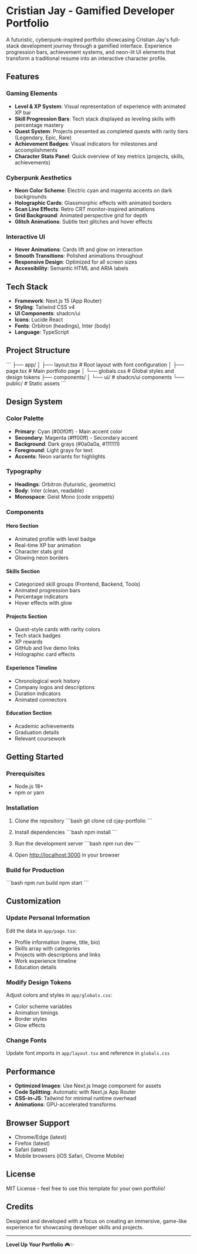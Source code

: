 # Cristian Jay - Gamified Developer Portfolio

A futuristic, cyberpunk-inspired portfolio showcasing Cristian Jay's full-stack development journey through a gamified interface. Experience progression bars, achievement systems, and neon-lit UI elements that transform a traditional resume into an interactive character profile.

## Features

### Gaming Elements
- **Level & XP System**: Visual representation of experience with animated XP bar
- **Skill Progression Bars**: Tech stack displayed as leveling skills with percentage mastery
- **Quest System**: Projects presented as completed quests with rarity tiers (Legendary, Epic, Rare)
- **Achievement Badges**: Visual indicators for milestones and accomplishments
- **Character Stats Panel**: Quick overview of key metrics (projects, skills, achievements)

### Cyberpunk Aesthetics
- **Neon Color Scheme**: Electric cyan and magenta accents on dark backgrounds
- **Holographic Cards**: Glassmorphic effects with animated borders
- **Scan Line Effects**: Retro CRT monitor-inspired animations
- **Grid Background**: Animated perspective grid for depth
- **Glitch Animations**: Subtle text glitches and hover effects

### Interactive UI
- **Hover Animations**: Cards lift and glow on interaction
- **Smooth Transitions**: Polished animations throughout
- **Responsive Design**: Optimized for all screen sizes
- **Accessibility**: Semantic HTML and ARIA labels

## Tech Stack

- **Framework**: Next.js 15 (App Router)
- **Styling**: Tailwind CSS v4
- **UI Components**: shadcn/ui
- **Icons**: Lucide React
- **Fonts**: Orbitron (headings), Inter (body)
- **Language**: TypeScript

## Project Structure

\`\`\`
├── app/
│   ├── layout.tsx          # Root layout with font configuration
│   ├── page.tsx            # Main portfolio page
│   └── globals.css         # Global styles and design tokens
├── components/
│   └── ui/                 # shadcn/ui components
└── public/                 # Static assets
\`\`\`

## Design System

### Color Palette
- **Primary**: Cyan (#00f0ff) - Main accent color
- **Secondary**: Magenta (#ff00ff) - Secondary accent
- **Background**: Dark grays (#0a0a0a, #111111)
- **Foreground**: Light grays for text
- **Accents**: Neon variants for highlights

### Typography
- **Headings**: Orbitron (futuristic, geometric)
- **Body**: Inter (clean, readable)
- **Monospace**: Geist Mono (code snippets)

### Components

#### Hero Section
- Animated profile with level badge
- Real-time XP bar animation
- Character stats grid
- Glowing neon borders

#### Skills Section
- Categorized skill groups (Frontend, Backend, Tools)
- Animated progression bars
- Percentage indicators
- Hover effects with glow

#### Projects Section
- Quest-style cards with rarity colors
- Tech stack badges
- XP rewards
- GitHub and live demo links
- Holographic card effects

#### Experience Timeline
- Chronological work history
- Company logos and descriptions
- Duration indicators
- Animated connectors

#### Education Section
- Academic achievements
- Graduation details
- Relevant coursework

## Getting Started

### Prerequisites
- Node.js 18+ 
- npm or yarn

### Installation

1. Clone the repository
\`\`\`bash
git clone <repository-url>
cd cjay-portfolio
\`\`\`

2. Install dependencies
\`\`\`bash
npm install
\`\`\`

3. Run the development server
\`\`\`bash
npm run dev
\`\`\`

4. Open [http://localhost:3000](http://localhost:3000) in your browser

### Build for Production

\`\`\`bash
npm run build
npm start
\`\`\`

## Customization

### Update Personal Information
Edit the data in `app/page.tsx`:
- Profile information (name, title, bio)
- Skills array with categories
- Projects with descriptions and links
- Work experience timeline
- Education details

### Modify Design Tokens
Adjust colors and styles in `app/globals.css`:
- Color scheme variables
- Animation timings
- Border styles
- Glow effects

### Change Fonts
Update font imports in `app/layout.tsx` and reference in `globals.css`

## Performance

- **Optimized Images**: Use Next.js Image component for assets
- **Code Splitting**: Automatic with Next.js App Router
- **CSS-in-JS**: Tailwind for minimal runtime overhead
- **Animations**: GPU-accelerated transforms

## Browser Support

- Chrome/Edge (latest)
- Firefox (latest)
- Safari (latest)
- Mobile browsers (iOS Safari, Chrome Mobile)

## License

MIT License - feel free to use this template for your own portfolio!

## Credits

Designed and developed with a focus on creating an immersive, game-like experience for showcasing developer skills and projects.

---

**Level Up Your Portfolio** 🎮✨
